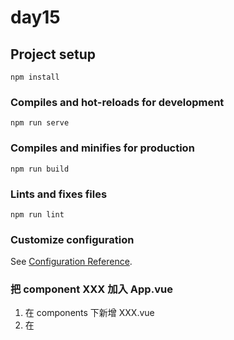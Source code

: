# day15

## Project setup
```
npm install
```

### Compiles and hot-reloads for development
```
npm run serve
```

### Compiles and minifies for production
```
npm run build
```

### Lints and fixes files
```
npm run lint
```

### Customize configuration
See [Configuration Reference](https://cli.vuejs.org/config/).

### 把 component XXX 加入 App.vue
1. 在 components 下新增 XXX.vue
2. 在 <script> 下 import
3. export default 裡 components 下加入 XXX
4. 最後在 <template> 加入 <XXX />

### router
1. 在 views 下新增 OOO.vue
2. 在 router index.js 裡 import 
   並在 routes 裡寫path、name、component
3. App.vue 下 新增 <router-link>